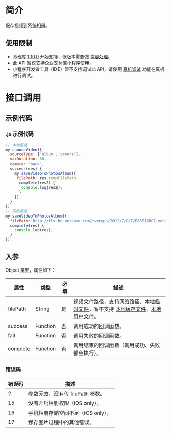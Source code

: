 # 简介

保存视频到系统相册。

## 使用限制

- 基础库 [1.10.0](https://opendocs.alipay.com/mini/framework/lib) 开始支持，低版本需要做 [兼容处理](https://docs.alipay.com/mini/framework/compatibility)。
- 此 API 暂仅支持企业支付宝小程序使用。
- 小程序开发者工具（IDE）暂不支持调试此 API，请使用 [真机调试](https://opendocs.alipay.com/mini/ide/remote-debug) 功能在真机进行调试。

# 接口调用

## 示例代码

### .js 示例代码
```javascript
// 本地路径
my.chooseVideo({
  sourceType: ['album','camera'],
  maxDuration: 60,
  camera: 'back',
  success(res) {
    my.saveVideoToPhotosAlbum({
     filePath: res.tempFilePath,
      complete(res2) {
       console.log(res2);
      }
    });
  }
})
// 网络路径
my.saveVideoToPhotosAlbum({
  filePath:'http://flv.bn.netease.com/tvmrepo/2012/7/C/7/E868IGRC7-mobile.mp4',
  complete(res) {
    console.log(res);
  }
});
```

## 入参
Object 类型，属性如下：

| **属性** | **类型** | **必填** | **描述** |
| --- | --- | --- | --- |
| filePath | String | 是 | 视频文件路径，支持网络路径、[本地临时文件](https://opendocs.alipay.com/mini/03dt4s#%E6%9C%AC%E5%9C%B0%E4%B8%B4%E6%97%B6%E6%96%87%E4%BB%B6)，暂不支持 [本地缓存文件](https://opendocs.alipay.com/mini/03dt4s#%E6%9C%AC%E5%9C%B0%E7%BC%93%E5%AD%98%E6%96%87%E4%BB%B6)、[本地用户文件](https://opendocs.alipay.com/mini/03dt4s#%E6%9C%AC%E5%9C%B0%E7%94%A8%E6%88%B7%E6%96%87%E4%BB%B6)。 |
| success | Function | 否 | 调用成功的回调函数。 |
| fail | Function | 否 | 调用失败的回调函数。 |
| complete | Function | 否 | 调用结束的回调函数（调用成功、失败都会执行）。 |

### 错误码
| **错误码** | **描述** |
| --- | --- |
| 2 | 参数无效，没有传 filePath 参数。 |
| 15 | 没有开启相册权限（iOS only）。 |
| 16 | 手机相册存储空间不足（iOS only）。 |
| 17 | 保存图片过程中的其他错误。 |
